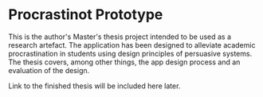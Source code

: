 # Procrastinot Prototype

This is the author's Master's thesis project intended to be used as a research artefact.
The application has been designed to alleviate academic procrastination in students using design principles of persuasive systems.
The thesis covers, among other things, the app design process and an evaluation of the design.

Link to the finished thesis will be included here later.
